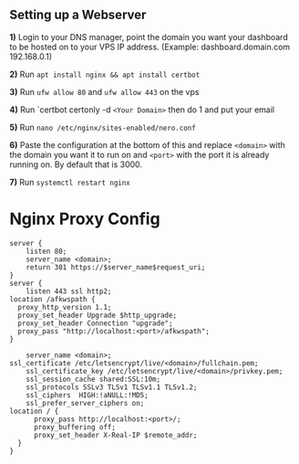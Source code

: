 ## Setting up a Webserver


<strong>1)</strong>  Login to your DNS manager, point the domain you want your dashboard to be hosted on to your VPS IP address. (Example: dashboard.domain.com 192.168.0.1)

<strong>2)</strong>  Run `apt install nginx && apt install certbot` 

<strong>3)</strong>  Run `ufw allow 80` and `ufw allow 443` on the vps

<strong>4)</strong>  Run `certbot certonly -d ```<Your Domain>``` then do 1 and put your email

<strong>5)</strong>  Run `nano /etc/nginx/sites-enabled/nero.conf`

<strong>6)</strong> Paste the configuration at the bottom of this and replace ```<domain>``` with the domain you want it to run on and ```<port>``` with the port it is already running on. By default that is 3000.

<strong>7)</strong> Run `systemctl restart nginx`

# Nginx Proxy Config
```Nginx
server {
    listen 80;
    server_name <domain>;
    return 301 https://$server_name$request_uri;
}
server {
    listen 443 ssl http2;
location /afkwspath {
  proxy_http_version 1.1;
  proxy_set_header Upgrade $http_upgrade;
  proxy_set_header Connection "upgrade";
  proxy_pass "http://localhost:<port>/afkwspath";
}
    
    server_name <domain>;
ssl_certificate /etc/letsencrypt/live/<domain>/fullchain.pem;
    ssl_certificate_key /etc/letsencrypt/live/<domain>/privkey.pem;
    ssl_session_cache shared:SSL:10m;
    ssl_protocols SSLv3 TLSv1 TLSv1.1 TLSv1.2;
    ssl_ciphers  HIGH:!aNULL:!MD5;
    ssl_prefer_server_ciphers on;
location / {
      proxy_pass http://localhost:<port>/;
      proxy_buffering off;
      proxy_set_header X-Real-IP $remote_addr;
  }
}
```